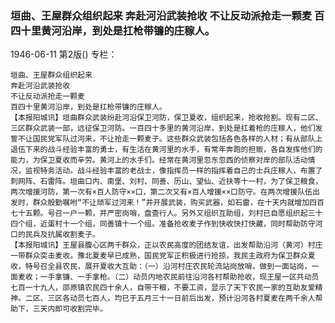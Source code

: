 ### 垣曲、王屋群众组织起来  奔赴河沿武装抢收  不让反动派抢走一颗麦  百四十里黄河沿岸，到处是扛枪带镰的庄稼人。

1946-06-11
第2版()
专栏：

    垣曲、王屋群众组织起来
    奔赴河沿武装抢收
    不让反动派抢走一颗麦
    百四十里黄河沿岸，到处是扛枪带镰的庄稼人。
    【本报阳城讯】垣曲群众武装纷赴河沿保卫河防，保卫夏收，组织起来，抢收抢割。现有二区、三区群众武装一部，远征保卫河防。一百四十多里的黄河沿岸，到处是扛着枪的庄稼人，他们发誓不让国民党军队过河来，不让抢走一颗麦子。这些群众武装包括各色各样的人材；有从部队上退伍下来的战斗经验丰富的勇士，有生活在黄河里的水手，有常年奔跑的担贩，各自发挥他们的能力，为保卫夏收而辛劳。黄河上的水手们。经常在黄河里忽东忽西的侦察对岸的部队活动情况，监视特务活动。战斗经验丰富的老战士，像指挥员一样的指挥着自己的士兵庄稼人，布置了刺网阵、石雷阵。垣曲口内、南堡、刘村、同善、历山、望仙、近扶等十一村，为了保卫粮食，两次增援河防，第一次有×百人防守××口，第二次又有×百人增援××口防守。在两次增援队伍出发时，群众殷勤嘱咐“不让顽军过河来！”并开展武装，购买武器，如石雷，在十天内就增加四百七十五颗。号召一户一颗，并严密岗哨，盘查行人。另外又组织互助组，刘村已自愿组织起三十四个组，近蛋村十一个组，同善镇十一个组。准备抢收麦子作到快收快打快藏，同时帮助防守河口的民兵及抗属收割麦子。
    【本报阳城讯】王屋县腹心区两千群众，正以农民高度的团结友谊，出发帮助沿河（黄河）村庄一带群众突击麦收。豫北夏麦早已成熟，国民党军正积极进行抢掠，我民主政府为保卫群众夏收，特号召全县农民，展开夏收大互助：（一）沿河村庄农民轮流站岗放哨，做到一面站岗，一面麦收；一手拿镰、一手拿枪。（二）动员内地农民前往沿河各村帮助抢收，现王屋一区共动员七百一十九人，邵原镇农民四十余人，自带干粮，不要工资，显示了天下农民一家的互助友爱精神。二区、三区各动员七百人，均已于五月三十一日前后出发，预计沿河各村夏麦在两千余人帮助下，三天内即可收割完毕。
